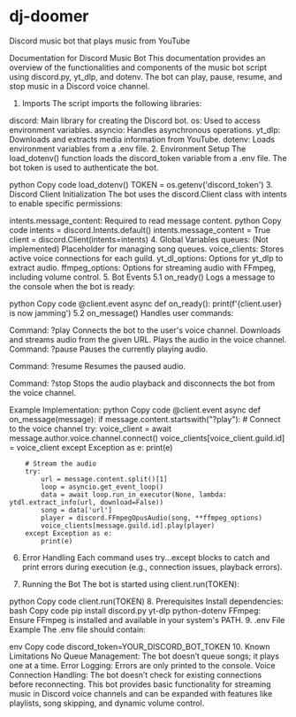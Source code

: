 # dj-doomer
Discord music bot that plays music from YouTube

Documentation for Discord Music Bot
This documentation provides an overview of the functionalities and components of the music bot script using discord.py, yt_dlp, and dotenv. The bot can play, pause, resume, and stop music in a Discord voice channel.

1. Imports
The script imports the following libraries:

discord: Main library for creating the Discord bot.
os: Used to access environment variables.
asyncio: Handles asynchronous operations.
yt_dlp: Downloads and extracts media information from YouTube.
dotenv: Loads environment variables from a .env file.
2. Environment Setup
The load_dotenv() function loads the discord_token variable from a .env file. The bot token is used to authenticate the bot.

python
Copy code
load_dotenv()
TOKEN = os.getenv('discord_token')
3. Discord Client Initialization
The bot uses the discord.Client class with intents to enable specific permissions:

intents.message_content: Required to read message content.
python
Copy code
intents = discord.Intents.default()
intents.message_content = True
client = discord.Client(intents=intents)
4. Global Variables
queues: (Not implemented) Placeholder for managing song queues.
voice_clients: Stores active voice connections for each guild.
yt_dl_options: Options for yt_dlp to extract audio.
ffmpeg_options: Options for streaming audio with FFmpeg, including volume control.
5. Bot Events
5.1 on_ready()
Logs a message to the console when the bot is ready:

python
Copy code
@client.event
async def on_ready():
    print(f'{client.user} is now jamming')
5.2 on_message()
Handles user commands:

Command: ?play <URL>
Connects the bot to the user's voice channel.
Downloads and streams audio from the given URL.
Plays the audio in the voice channel.
Command: ?pause
Pauses the currently playing audio.

Command: ?resume
Resumes the paused audio.

Command: ?stop
Stops the audio playback and disconnects the bot from the voice channel.

Example Implementation:
python
Copy code
@client.event
async def on_message(message):
    if message.content.startswith("?play"):
        # Connect to the voice channel
        try:
            voice_client = await message.author.voice.channel.connect()
            voice_clients[voice_client.guild.id] = voice_client
        except Exception as e:
            print(e)
        
        # Stream the audio
        try:
            url = message.content.split()[1]
            loop = asyncio.get_event_loop()
            data = await loop.run_in_executor(None, lambda: ytdl.extract_info(url, download=False))
            song = data['url']
            player = discord.FFmpegOpusAudio(song, **ffmpeg_options)
            voice_clients[message.guild.id].play(player)
        except Exception as e:
            print(e)
6. Error Handling
Each command uses try...except blocks to catch and print errors during execution (e.g., connection issues, playback errors).

7. Running the Bot
The bot is started using client.run(TOKEN):

python
Copy code
client.run(TOKEN)
8. Prerequisites
Install dependencies:
bash
Copy code
pip install discord.py yt-dlp python-dotenv
FFmpeg:
Ensure FFmpeg is installed and available in your system's PATH.
9. .env File Example
The .env file should contain:

env
Copy code
discord_token=YOUR_DISCORD_BOT_TOKEN
10. Known Limitations
No Queue Management: The bot doesn’t queue songs; it plays one at a time.
Error Logging: Errors are only printed to the console.
Voice Connection Handling: The bot doesn’t check for existing connections before reconnecting.
This bot provides basic functionality for streaming music in Discord voice channels and can be expanded with features like playlists, song skipping, and dynamic volume control.
